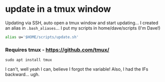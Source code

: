 # update in a tmux window
Updating via SSH, auto open a tmux window and start updating...
I created an alias in `.bash_aliases`... I put my scripts in home/dave/scripts (I'm Dave!)
```bash
alias u='$HOME/scripts/update.sh'
```
### Requires tmux - https://github.com/tmux/
```
sudo apt install tmux
```
I can't, well yeah I can, believe I forgot the variable! Also, I had the IFs backward... ugh.
